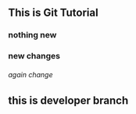 ## This is Git Tutorial 
### nothing new
### new changes

###### again  change
## this is developer branch